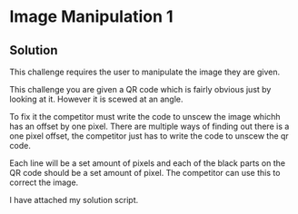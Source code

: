 # Image Manipulation 1

## Solution
This challenge requires the user to manipulate the image they are given.

This challenge you are given a QR code which is fairly obvious just by looking at it. However it is scewed at an angle.

To fix it the competitor must write the code to unscew the image whichh has an offset by one pixel.
There are multiple ways of finding out there is a one pixel offset, the competitor just has to write the code to unscew the qr code.

Each line will be a set amount of pixels and each of the black parts on the QR code should be a set amount of pixel. The competitor can use this to correct the image.

I have attached my solution script.
